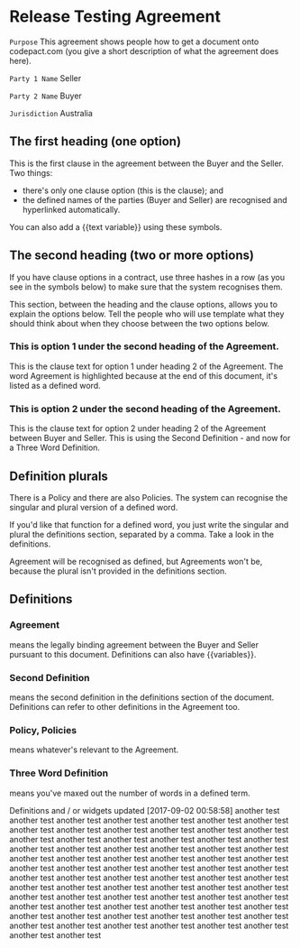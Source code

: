 # Release Testing Agreement

`Purpose` This agreement shows people how to get a document onto codepact.com (you give a short description of what the agreement does here).

`Party 1 Name` Seller

`Party 2 Name` Buyer

`Jurisdiction` Australia

## The first heading (one option)

This is the first clause in the agreement between the Buyer and the Seller.  Two things:

- there's only one clause option (this is the clause); and
- the defined names of the parties (Buyer and Seller) are recognised and hyperlinked automatically.

You can also add a {{text variable}} using these symbols.

## The second heading (two or more options)

If you have clause options in a contract, use three hashes in a row (as you see in the symbols below) to make sure that the system recognises them.

This section, between the heading and the clause options, allows you to explain the options below.  Tell the people who will use template what they should think about when they choose between the two options below.

### This is option 1 under the second heading of the Agreement.

This is the clause text for option 1 under heading 2 of the Agreement.  The word Agreement is highlighted because at the end of this document, it's listed as a defined word.

### This is option 2 under the second heading of the Agreement.

This is the clause text for option 2 under heading 2 of the Agreement between Buyer and Seller.  This is using the Second Definition - and now for a Three Word Definition.

## Definition plurals

There is a Policy and there are also Policies.  The system can recognise the singular and plural version of a defined word.

If you'd like that function for a defined word, you just write the singular and plural the definitions section, separated by a comma.  Take a look in the definitions.

Agreement will be recognised as defined, but Agreements won't be, because the plural isn't provided in the definitions section.

## Definitions

### Agreement
means the legally binding agreement between the Buyer and Seller pursuant to this document.  Definitions can also have {{variables}}.

### Second Definition
means the second definition in the definitions section of the document.  Definitions can refer to other definitions in the Agreement too.

### Policy, Policies
means whatever's relevant to the Agreement.

### Three Word Definition
means you've maxed out the number of words in a defined term.

Definitions and / or widgets updated [2017-09-02 00:58:58]
another test
another test
another test
another test
another test
another test
another test
another test
another test
another test
another test
another test
another test
another test
another test
another test
another test
another test
another test
another test
another test
another test
another test
another test
another test
another test
another test
another test
another test
another test
another test
another test
another test
another test
another test
another test
another test
another test
another test
another test
another test
another test
another test
another test
another test
another test
another test
another test
another test
another test
another test
another test
another test
another test
another test
another test
another test
another test
another test
another test
another test
another test
another test
another test
another test
another test
another test
another test
another test
another test
another test
another test
another test
another test
another test